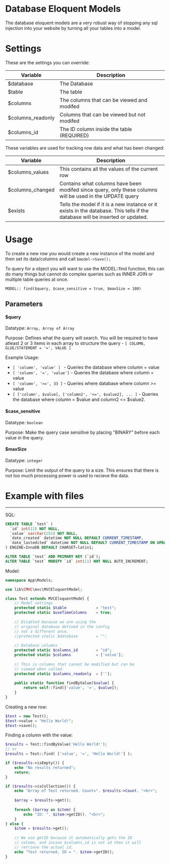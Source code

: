 # Database Eloquent Models


The database eloquent models are a very robust way of stopping any sql injection into your website by turning all your tables into a model. 

# Settings

These are the settings you can override:

Variable | Description
--- | ---
$database | The Database
$table | The table
$columns | The columns that can be viewed and modifed
$columns_readonly | Columns that can be viewed but not modifed
$columns_id | The ID column inside the table (REQUIRED)

These variables are used for tracking row data and what has been changed:

Variable | Description
--- | ---
$columns_values | This contains all the values of the current row
$columns_changed | Contains what columns have been modifed since query, only these columns will be used in the UPDATE query
$exists | Tells the model if it is a new instance or it exists in the database. This tells if the database will be inserted or updated.

# Usage
To create a new row you would create a new instance of the model and then set its data/columns and call `$model->Save();` 

To query for a object you will want to use the MODEL::find function, this can do many things but cannot do complex queries such as INNER JOIN or multiple table queries at once. 

`MODEL:: find($query, $case_sensitive = true, $maxSize = 100)`

## Parameters

#### $query
Datatype: `Array, Array of Array`

Purpose: Defines what the query will search. You will be required to have atleast 2 or 3 items in each array to structure the query - `[ COLUMN, GLUE/STATEMENT = '=', VALUE ]`

Example Usage:
* `[ 'column', 'value' ] ` - Queries the database where column = value
* `[ 'column', '=', 'value']` -  Queries the database where column = value
* `[ 'column', '>=', 33 ]` - Queries where database where column >= value
* `[ ['column', $value], ['column2', '<=', $value2], ... ]` - Queries the database where column = $value and column2 <= $value2.


#### $case_sensitive
Datatype: `boolean`

Purpose: Make the query case sensitive by placing "BINARY" before each value in the query.

#### $maxSize
Datatype: `integer`

Purpose: Limit the output of the query to a size. This ensures that there is not too much processing power is used to recieve the data.


# Example with files
----
SQL: 
```sql
CREATE TABLE `test` (
  `id` int(11) NOT NULL,
  `value` varchar(255) NOT NULL,
  `date_created` datetime NOT NULL DEFAULT CURRENT_TIMESTAMP,
  `date_lastedited` datetime NOT NULL DEFAULT CURRENT_TIMESTAMP ON UPDATE CURRENT_TIMESTAMP
) ENGINE=InnoDB DEFAULT CHARSET=latin1;

ALTER TABLE `test` ADD PRIMARY KEY (`id`);
ALTER TABLE `test` MODIFY `id` int(11) NOT NULL AUTO_INCREMENT;
```

Model:
```php
namespace App\Models;

use lib\CMVC\mvc\MVCEloquentModel;

class Test extends MVCEloquentModel {
	// Model settings
	protected static $table             = "test";
	protected static $useTimeColumns    = true;
    
    // Disabled because we are using the 
    // original database defined in the config
    // not a different once.
    //protected static $database		= "";
	
	// Database columns
	protected static $columns_id        = "id";
	protected static $columns           = ['value'];
	
	// This is columns that cannot be modified but can be
	// viewed when called.
	protected static $columns_readonly  = [''];
	
	public static function findByValue($value) {
		return self::find(['value', '=', $value]);
	}
}
```

Creating a new row: 
```php
$test = new Test();
$test->value = "Hello World!";
$test->save();
```

Finding a column with the value: 
```php
$results = Test::findByValue('Hello World!');
// or
$results = Test::find( ['value', '=', 'Hello World!'] );

if ($results->isEmpty()) {
	echo "No results returned";
    return;
}

if ($results->isCollection()) {
	echo "Array of Test returned. Count=". $results->Count. "<br>";
    
    $array = $results->get();
    
    foreach ($array as $item) {
    	echo "ID: ". $item->getID(). "<br>";
	}
} else {
	$item = $results->get();
	
    // We use getID because it automatically gets the ID
    // column, and incase $columns_id is not id then it will
    // retrieve the actual id.
	echo "Test returned, ID = ". $item->getID();
}
```
